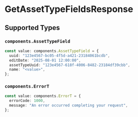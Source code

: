 # GetAssetTypeFieldsResponse


## Supported Types

### `components.AssetTypeField`

```typescript
const value: components.AssetTypeField = {
  uuid: "123e4567-bc05-4f5d-a421-23184061bcdb",
  editDate: "2025-08-01 12:00:00",
  assetTypeUuid: "123e4567-618f-4006-8482-23184df39cbb",
  name: "<value>",
};
```

### `components.ErrorT`

```typescript
const value: components.ErrorT = {
  errorCode: 1000,
  message: "An error occurred completing your request",
};
```

